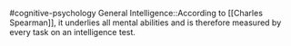 #cognitive-psychology 
General Intelligence::According to [[Charles Spearman]], it underlies all mental abilities and is therefore measured by every task on an intelligence test.